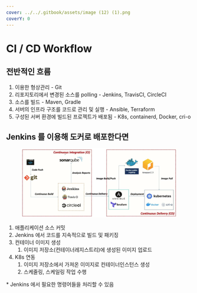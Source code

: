 ```yaml
---
cover: ../../.gitbook/assets/image (12) (1).png
coverY: 0
---
```


# CI / CD Workflow

## 전반적인 흐름

1. 이용한 형상관리 - Git
2. 리포지토리에서 변경된 소스를 polling - Jenkins, TravisCI, CircleCI
3. 소스를 빌드 - Maven, Gradle
4. 서버의 인프라 구조를 코드로 관리 및 실행 - Ansible, Terraform
5. 구성된 서버 환경에 빌드된 프로젝트가 배포됨 - K8s, containerd, Docker, cri-o



## Jenkins 를 이용해 도커로 배포한다면

<figure><img src="../../.gitbook/assets/image (12) (1).png" alt=""><figcaption></figcaption></figure>

1. 애플리케이션 소스 커밋
2. Jenkins 에서 코드를 지속적으로 빌드 및 패키징
3. 컨테이너 이미지 생성
   1. 이미지 저장소(컨테이너레지스트리)에 생성된 이미지 업로드
4. K8s 연동
   1. 이미지 저장소에서 가져온 이미지로 컨테이너인스턴스 생성
   2. 스케줄링, 스케일링 작업 수행

\* Jenkins 에서 필요한 명령어들을 처리할 수 있음



##

